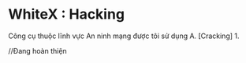 # WhiteX : Hacking
Công cụ thuộc lĩnh vực An ninh mạng được tôi sử dụng
	A. [Cracking]
			1.
		
//Đang hoàn thiện
